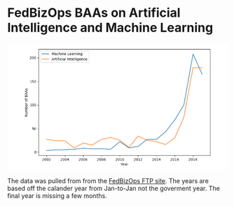
# FedBizOps BAAs on Artificial Intelligence and Machine Learning



![FedBizOpsAIML.png](/FedBizOpsAIML.png)

The data was pulled from from the [FedBizOps FTP site](ftp://ftp.fbo.gov/). The years are based off the calander year from Jan-to-Jan not the goverment year. The final year is missing a few months.
